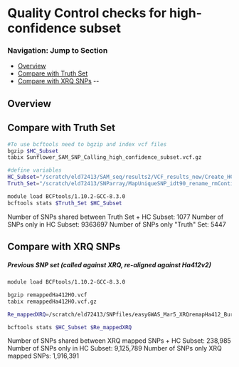 # Quality Control checks for high-confidence subset

### Navigation: Jump to Section

- [Overview](#overview)
- [Compare with Truth Set](#compare-with-truth-set)
- [Compare with XRQ SNPs](#compare-with-xrq-snps)
--

## Overview


## Compare with Truth Set

```bash
#To use bcftools need to bgzip and index vcf files
bgzip $HC_Subset
tabix Sunflower_SAM_SNP_Calling_high_confidence_subset.vcf.gz

#define variables
HC_Subset="/scratch/eld72413/SAM_seq/results2/VCF_results_new/Create_HC_Subset/Sunflower_SAM_SNP_Calling_high_confidence_subset.vcf.gz"
Truth_Set="/scratch/eld72413/SNParray/MapUniqueSNP_idt90_rename_rmContigs.vcf.gz"

module load BCFtools/1.10.2-GCC-8.3.0
bcftools stats $Truth_Set $HC_Subset
```
Number of SNPs shared between Truth Set + HC Subset: 1077
Number of SNPs only in HC Subset: 9363697
Number of SNPs only "Truth" Set: 5447

## Compare with XRQ SNPs
##### Previous SNP set (called against XRQ, re-aligned against Ha412v2)

```bash
module load BCFtools/1.10.2-GCC-8.3.0

bgzip remappedHa412HO.vcf
tabix remappedHa412HO.vcf.gz

Re_mappedXRQ=/scratch/eld72413/SNPfiles/easyGWAS_Mar5_XRQremapHa412_Burke/remappedHa412HO.vcf.gz

bcftools stats $HC_Subset $Re_mappedXRQ
```

Number of SNPs shared between XRQ mapped SNPs + HC Subset: 238,985
Number of SNPs only in HC Subset: 9,125,789
Number of SNPs only XRQ mapped SNPs: 1,916,391

